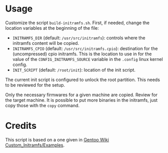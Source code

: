 # Usage

Customize the script `build-initramfs.sh`. First, if needed, change the location variables at the beginning of the file:
- `INITRAMFS_DIR` (default: `/usr/src/initramfs`): controls where the initramfs content will be copied.
- `INITRAMFS_CPIO` (default: `/usr/src/initramfs.cpio`): destination for the (uncompressed) cpio initramfs.
  This is the location to use in for the value of the `CONFIG_INITRAMFS_SOURCE` variable in the `.config` linux kernel config.
- `INIT_SCRIPT` (default: `/root/init`): location of the init script.

The current init script is configured to unlock the root partition. This needs to be reviewed for the setup.

Only the necessary firmwares for a given machine are copied. Review for the target machine.
It is possible to put more binaries in the initramfs, just copy those with the `copy` command.

# Credits

This script is based on a one given in
[Gentoo Wiki Custom_Initramfs/Examples](https://wiki.gentoo.org/wiki/Custom_Initramfs/Examples).
